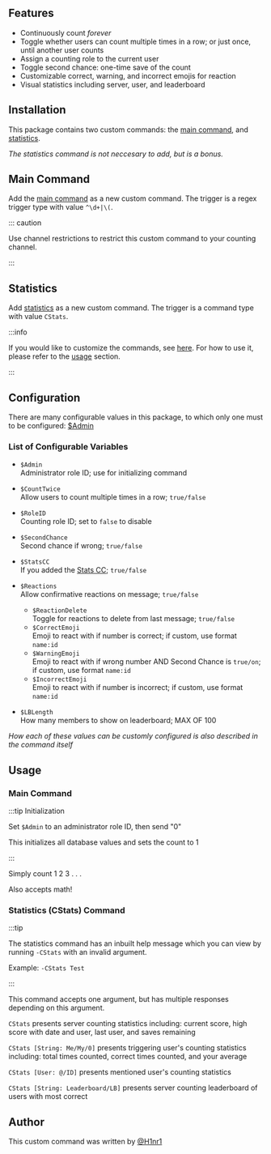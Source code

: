 ## Features

- Continuously count *forever*
- Toggle whether users can count multiple times in a row; or just once, until another user counts
- Assign a counting role to the current user
- Toggle second chance: one-time save of the count
- Customizable correct, warning, and incorrect emojis for reaction
- Visual statistics including server, user, and leaderboard

## Installation

This package contains two custom commands: the [main command](https://github.com/H1nr1/yagpdb-cc/blob/master/src/fun/counting/main.go.tmpl), and [statistics](https://github.com/H1nr1/yagpdb-cc/blob/master/src/fun/counting/stats.go.tmpl).

*The statistics command is not neccesary to add, but is a bonus.*

## Main Command

Add the [main command](https://github.com/H1nr1/yagpdb-cc/blob/master/src/fun/counting/main.go.tmpl) as a new custom command. The trigger is a regex trigger type with value `^\d+|\(`.

::: caution

Use channel restrictions to restrict this custom command to your counting channel.

:::

## Statistics

Add [statistics](https://github.com/H1nr1/yagpdb-cc/blob/master/src/fun/counting/stats.go.tmpl) as a new custom command. The trigger is a command type with value `CStats`.

:::info

If you would like to customize the commands, see [here](overview/#configuration). For how to use it, please refer to the [usage](overview/#usage) section.

:::

## Configuration

There are many configurable values in this package, to which only one must to be configured: [$Admin](https://github.com/H1nr1/yagpdb-cc/edit/master/website/docs/fun/counting/overview.md#list-of-configurable-variables)

### List of Configurable Variables

- `$Admin`<br />
Administrator role ID; use for initializing command

- `$CountTwice`<br />
Allow users to count multiple times in a row; `true/false`

- `$RoleID`<br />
Counting role ID; set to `false` to disable

- `$SecondChance`<br />
Second chance if wrong; `true/false`

- `$StatsCC`<br />
If you added the [Stats CC](https://github.com/H1nr1/yagpdb-cc/blob/master/src/fun/counting/stats.go.tmpl); `true/false`

- `$Reactions`<br />
Allow confirmative reactions on message; `true/false`

  - `$ReactionDelete`<br />
  Toggle for reactions to delete from last message; `true/false`
  - `$CorrectEmoji`<br />
  Emoji to react with if number is correct; if custom, use format `name:id`
  - `$WarningEmoji`<br />
  Emoji to react with if wrong number AND Second Chance is `true/on`; if custom, use format `name:id`
  - `$IncorrectEmoji`<br />
  Emoji to react with if number is incorrect; if custom, use format `name:id`

- `$LBLength`<br />
How many members to show on leaderboard; MAX OF 100

*How each of these values can be customly configured is also described in the command itself*

## Usage

### Main Command

:::tip Initialization

Set `$Admin` to an administrator role ID, then send "0"

This initializes all database values and sets the count to 1

:::

Simply count 1 2 3 . . . 

Also accepts math!

### Statistics (CStats) Command

:::tip

The statistics command has an inbuilt help message which you can view by running `-CStats` with an invalid argument.

Example: `-CStats Test`

:::

This command accepts one argument, but has multiple responses depending on this argument.

`CStats` presents server counting statistics including: current score, high score with date and user, last user, and saves remaining

`CStats [String: Me/My/0]` presents triggering user's counting statistics including: total times counted, correct times counted, and your average

`CStats [User: @/ID]` presents mentioned user's counting statistics

`CStats [String: Leaderboard/LB]` presents server counting leaderboard of users with most correct

## Author

This custom command was written by [@H1nr1](https://github.com/H1nr1)
